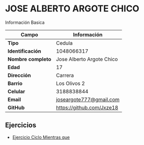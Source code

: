# JOSE ALBERTO ARGOTE CHICO
Información Basica

| Campo | Información |
| --- | --- |
| **Tipo** | Cedula |
| **Identificación** | 1048066317 |
| **Nombre completo** | Jose Alberto Argote Chico |
| **Edad** | 17 |
| **Dirección** | Carrera |
| **Barrio** | Los Olivos 2 |
| **Celular** | 3188838844 |
| **Email** | joseargote777@gmail.com |
| **GitHub** | https://github.com/Jxze18 |

## Ejercicios
- [Ejercicio Ciclo Mientras que]()
